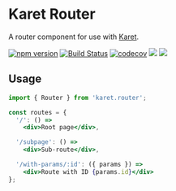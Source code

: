 # Karet Router

A router component for use with [Karet][karet].

[karet]: https://github.com/calmm-js/karet

[![npm version](https://badge.fury.io/js/karet.router.svg)](https://badge.fury.io/js/karet.router)
[![Build Status](https://travis-ci.org/stuf/karet.router.svg?branch=master)](https://travis-ci.org/stuf/karet.router)
[![codecov](https://codecov.io/gh/stuf/karet.router/branch/master/graph/badge.svg)](https://codecov.io/gh/stuf/karet.router)
[![](https://david-dm.org/stuf/karet.router.svg)](https://david-dm.org/stuf/karet.router)
[![](https://david-dm.org/stuf/karet.router/dev-status.svg)](https://david-dm.org/stuf/karet.router?type=dev)

## Usage

```jsx
import { Router } from 'karet.router';

const routes = {
  '/': () =>
    <div>Root page</div>,

  '/subpage': () =>
    <div>Sub-route</div>,

  '/with-params/:id': ({ params }) =>
    <div>Route with ID {params.id}</div>
};
```
